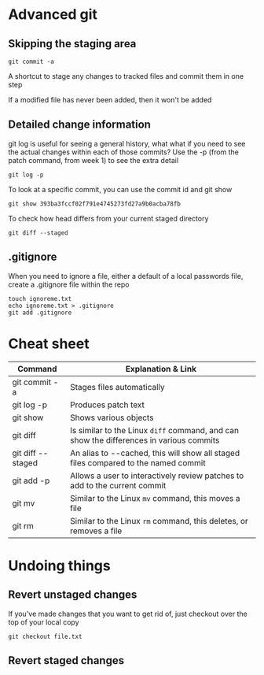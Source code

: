 # Advanced git

## Skipping the staging area

    git commit -a

A shortcut to stage any changes to tracked files and commit them in one step

If a modified file has never been added, then it won't be added

## Detailed change information

git log is useful for seeing a general history, what what if you need to see the actual changes within each of those commits? Use the -p (from the patch command, from week 1) to see the extra detail

    git log -p

To look at a specific commit, you can use the commit id and git show

    git show 393ba3fccf02f791e4745273fd27a9b0acba78fb

To check how head differs from your current staged directory

    git diff --staged

## .gitignore

When you need to ignore a file, either a default of a local passwords file, create a .gitignore file within the repo

    touch ignoreme.txt
    echo ignoreme.txt > .gitignore
    git add .gitignore

# Cheat sheet

| Command |	Explanation & Link|
| ---     | ---     |
| git commit -a	    |Stages files automatically|
| git log -p	    |Produces patch text|
| git show	        |Shows various objects|
| git diff    	    |Is similar to the Linux `diff` command, and can show the differences in various commits|
| git diff --staged	|An alias to --cached, this will show all staged files compared to the named commit|
| git add -p	    |Allows a user to interactively review patches to add to the current commit|
| git mv	        |Similar to the Linux `mv` command, this moves a file|
| git rm	        |Similar to the Linux `rm` command, this deletes, or removes a file|

# Undoing things

## Revert unstaged changes

If you've made changes that you want to get rid of, just checkout over the top of your local copy

    git checkout file.txt

## Revert staged changes

